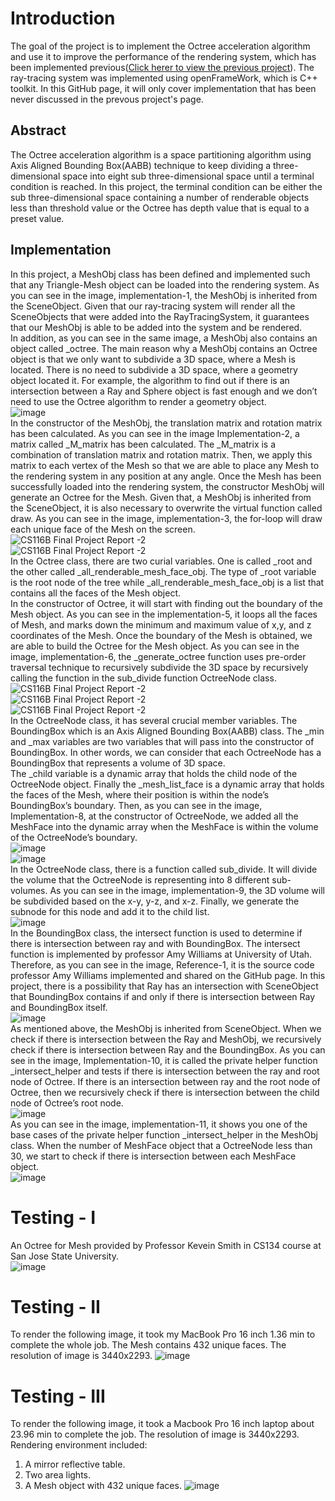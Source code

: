 # Introduction
The goal of the project is to implement the Octree acceleration algorithm and use it to improve the performance of the rendering system, which has been implemented previous([Click herer to view the previous project](https://github.com/lihing1994/Rendering-image)). The ray-tracing system was implemented using openFrameWork, which is C++ toolkit. In this GitHub page, it will only cover implementation that has been never discussed in the prevous project's page.

## Abstract
The Octree acceleration algorithm is a space partitioning algorithm using Axis Aligned Bounding Box(AABB) technique to keep dividing a three-dimensional space into eight sub three-dimensional space until a terminal condition is reached. In this project, the terminal condition can be either the sub three-dimensional space containing a number of renderable objects less than threshold value or the Octree has depth value that is equal to a preset value. 

## Implementation
In this project, a MeshObj class has been defined and implemented such that any Triangle-Mesh object can be loaded into the rendering system. As you can see in the image, implementation-1, the MeshObj is inherited from the SceneObject. Given that our ray-tracing system will render all the SceneObjects that were added into the RayTracingSystem, it guarantees that our MeshObj is able to be added into the system and be rendered. <br />
In addition, as you can see in the same image, a MeshObj also contains an object called _octree. The main reason why a MeshObj contains an Octree object is that we only want to subdivide a 3D space, where a Mesh is located. There is no need to subdivide a 3D space, where a geometry object located it. For example, the algorithm to find out if there is an intersection between a Ray and Sphere object is fast enough and we don’t need to use the Octree algorithm to render a geometry object.  
    ![image](https://user-images.githubusercontent.com/25276186/126746407-4b4fd22d-1875-4d0e-be5c-548ba4bddefa.png) <br />
In the constructor of the MeshObj, the translation matrix and rotation matrix has been
calculated. As you can see in the image Implementation-2, a matrix called _M_matrix has
been calculated. The _M_matrix is a combination of translation matrix and rotation matrix.
Then, we apply this matrix to each vertex of the Mesh so that we are able to
place any Mesh to the rendering system in any position at any angle. Once the Mesh has been
successfully loaded into the rendering system, the constructor MeshObj will generate an
Octree for the Mesh. Given that, a MeshObj is inherited from the SceneObject, it is also
necessary to overwrite the virtual function called draw. As you can see in the image,
implementation-3, the for-loop will draw each unique face of the Mesh on the screen.
 ![CS116B Final Project Report -2](https://user-images.githubusercontent.com/25276186/126746527-e15c9ea9-3d2a-4ba7-bba7-b6a86b42df1f.jpg) <br/>
 ![CS116B Final Project Report -2](https://user-images.githubusercontent.com/25276186/126746685-7baf372a-963b-401c-be17-1c916121749d.jpg) <br/>
In the Octree class, there are two curial variables. One is called _root and the other
called _all_renderable_mesh_face_obj. The type of _root variable is the root node of the tree
while _all_renderable_mesh_face_obj is a list that contains all the faces of the Mesh object.
<br/>
In the constructor of Octree, it will start with finding out the boundary of the Mesh
object. As you can see in the implementation-5, it loops all the faces of Mesh, and marks
down the minimum and maximum value of x,y, and z coordinates of the Mesh. Once the
boundary of the Mesh is obtained, we are able to build the Octree for the Mesh object. As
you can see in the image, implementation-6, the _generate_octree function uses pre-order
traversal technique to recursively subdivide the 3D space by recursively calling the function
in the sub_divide function OctreeNode class. <br/>
![CS116B Final Project Report -2](https://user-images.githubusercontent.com/25276186/126746725-4dcb9c21-e2b3-4390-8446-a06a95ba5246.jpg) <br />
![CS116B Final Project Report -2](https://user-images.githubusercontent.com/25276186/126746729-8577f2e3-55d9-4888-8b46-ecfc9398e0ad.jpg)<br />
![CS116B Final Project Report -2](https://user-images.githubusercontent.com/25276186/126746739-8d9409c9-3958-46f9-bbe5-77c30388e306.jpg)<br />
In the OctreeNode class, it has several crucial member variables. The BoundingBox
which is an Axis Aligned Bounding Box(AABB) class. The _min and _max variables are
two variables that will pass into the constructor of BoundingBox. In other words, we can
consider that each OctreeNode has a BoundingBox that represents a volume of 3D space.
<br/>
The _child variable is a dynamic array that holds the child node of the OctreeNode
object. Finally the _mesh_list_face is a dynamic array that holds the faces of the Mesh,
where their position is within the node’s BoundingBox’s boundary. Then, as you can see in
the image, Implementation-8, at the constructor of OctreeNode, we added all the MeshFace
into the dynamic array when the MeshFace is within the volume of the OctreeNode’s
boundary.<br/>
![image](https://user-images.githubusercontent.com/25276186/126746813-0df032f2-111d-4503-9218-f144770bee02.png) <br/>
![image](https://user-images.githubusercontent.com/25276186/126746818-229eb868-db49-4709-86d9-34d7d94f5349.png)<br/>
In the OctreeNode class, there is a function called sub_divide. It will divide the
volume that the OctreeNode is representing into 8 different sub-volumes. As you can see in
the image, implementation-9, the 3D volume will be subdivided based on the x-y, y-z, and
x-z. Finally, we generate the subnode for this node and add it to the child list.<br/>
![image](https://user-images.githubusercontent.com/25276186/126746854-e0ede7be-265a-4873-95fc-9d72697bdd8e.png) <br/>
In the BoundingBox class, the intersect function is used to determine if there is
intersection between ray and with BoundingBox. The intersect function is implemented by
professor Amy Williams at University of Utah. Therefore, as you can see in the image,
Reference-1, it is the source code professor Amy Williams implemented and shared on the
GitHub page. In this project, there is a possibility that Ray has an intersection with
SceneObject that BoundingBox contains if and only if there is intersection between Ray and
BoundingBox itself.<br/>
![image](https://user-images.githubusercontent.com/25276186/126746888-74041550-9307-4575-bcc0-1ca0da9bd7ac.png)<br/>
As mentioned above, the MeshObj is inherited from SceneObject. When we check if
there is intersection between the Ray and MeshObj, we recursively check if there is
intersection between Ray and the BoundingBox. As you can see in the image,
Implementation-10, it is called the private helper function _intersect_helper and tests if there
is intersection between the ray and root node of Octree. If there is an intersection between ray
and the root node of Octree, then we recursively check if there is intersection between the
child node of Octree’s root node.<br/>
![image](https://user-images.githubusercontent.com/25276186/126746922-dab3174a-9ac0-4087-8d53-e4d746242345.png)<br/>
As you can see in the image, implementation-11, it shows you one of the base cases
of the private helper function _intersect_helper in the MeshObj class. When the number of
MeshFace object that a OctreeNode less than 30, we start to check if there is intersection
between each MeshFace object.<br/>
![image](https://user-images.githubusercontent.com/25276186/126746955-a4101cc3-06c0-4c79-be3e-34e98171ca37.png)<br/>


# Testing - I
An Octree for Mesh provided by Professor Kevein Smith in CS134 course at San Jose
State University.<br/>
![image](https://user-images.githubusercontent.com/25276186/126747205-19c6c3f5-fd76-4bcb-aba5-f565fdd42f3e.png)<br/>

# Testing - II
To render the following image, it took my MacBook Pro 16 inch 1.36 min to complete the
whole job. The Mesh contains 432 unique faces. The resolution of image is 3440x2293.
![image](https://user-images.githubusercontent.com/25276186/126747326-6ae40e8e-adf8-4ba7-a4da-86a005b3ab20.png)

# Testing - III
To render the following image, it took a Macbook Pro 16 inch laptop about 23.96 min to
complete the job. The resolution of image is 3440x2293.
Rendering environment included:
1. A mirror reflective table.
2. Two area lights.
3. A Mesh object with 432 unique faces.
![image](https://user-images.githubusercontent.com/25276186/126747469-e0af52fc-3e0a-41ba-aee2-8b09040857ac.png)

